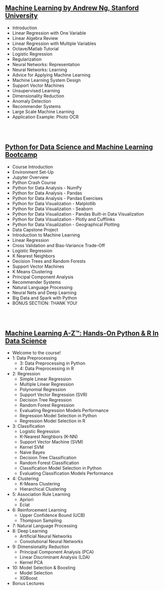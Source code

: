 ## [Machine Learning by Andrew Ng, Stanford University](https://www.coursera.org/learn/machine-learning)
- Introduction
- Linear Regression with One Variable
- Linear Algebra Review
- Linear Regression with Multiple Variables
- Octave/Matlab Tutorial
- Logistic Regression
- Regularization
- Neural Networks: Representation
- Neural Networks: Learning
- Advice for Applying Machine Learning
- Machine Learning System Design
- Support Vector Machines
- Unsupervised Learning
- Dimensionality Reduction
- Anomaly Detection
- Recommender Systems
- Large Scale Machine Learning
- Application Example: Photo OCR

<br/><br/>

## [Python for Data Science and Machine Learning Bootcamp](https://www.udemy.com/course/python-for-data-science-and-machine-learning-bootcamp/)
- Course Introduction
- Environment Set-Up
- Jupyter Overview
- Python Crash Course
- Python for Data Analysis - NumPy
- Python for Data Analysis - Pandas
- Python for Data Analysis - Pandas Exercises
- Python for Data Visualization - Matplotlib
- Python for Data Visualization - Seaborn
- Python for Data Visualization - Pandas Built-in Data Visualization
- Python for Data Visualization - Plotly and Cufflinks
- Python for Data Visualization - Geographical Plotting
- Data Capstone Project
- Introduction to Machine Learning
- Linear Regression
- Cross Validation and Bias-Variance Trade-Off
- Logistic Regression
- K Nearest Neighbors
- Decision Trees and Random Forests
- Support Vector Machines
- K Means Clustering
- Principal Component Analysis
- Recommender Systems
- Natural Language Processing
- Neural Nets and Deep Learning
- Big Data and Spark with Python
- BONUS SECTION: THANK YOU!

<br/><br/>

## [Machine Learning A-Z™: Hands-On Python & R In Data Science](https://www.udemy.com/course/machinelearning/)
- Welcome to the course!
- 1: Data Preprocessing
    - 3: Data Preprocessing in Python
    - 4: Data Preprocessing in R
- 2: Regression
    - Simple Linear Regression
    - Multiple Linear Regression
    - Polynomial Regression
    - Support Vector Regression (SVR)
    - Decision Tree Regression
    - Random Forest Regression
    - Evaluating Regression Models Performance
    - Regression Model Selection in Python
    - Regression Model Selection in R
- 3: Classification
    - Logistic Regression
    - K-Nearest Neighbors (K-NN)
    - Support Vector Machine (SVM)
    - Kernel SVM
    - Naive Bayes
    - Decision Tree Classification
    - Random Forest Classification
    - Classification Model Selection in Python
    - Evaluating Classification Models Performance
- 4: Clustering
    - K-Means Clustering
    - Hierarchical Clustering
- 5: Association Rule Learning
    - Apriori
    - Eclat
- 6: Reinforcement Learning
    - Upper Confidence Bound (UCB)
    - Thompson Sampling
- 7: Natural Language Processing
- 8: Deep Learning
    - Artificial Neural Networks
    - Convolutional Neural Networks
- 9: Dimensionality Reduction
    - Principal Component Analysis (PCA)
    - Linear Discriminant Analysis (LDA)
    - Kernel PCA
- 10: Model Selection & Boosting
    - Model Selection
    - XGBoost
- Bonus Lectures
